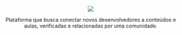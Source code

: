 <div align="center">
<img src="https://i.imgur.com/187axGL.png">

Plataforma que busca conectar novos desenvolvedores a conteúdos e aulas, verificadas e relacionadas por uma comunidade.

</div>

